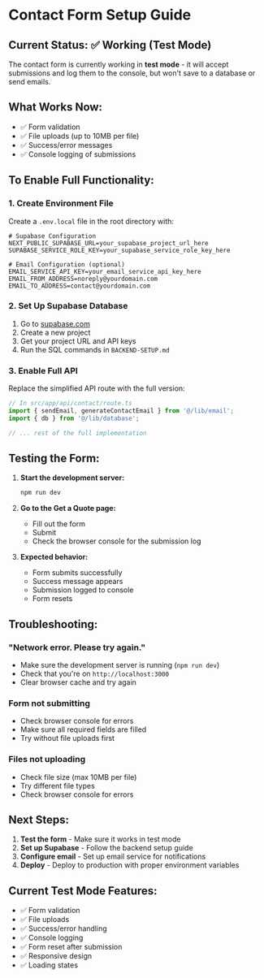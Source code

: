 # Contact Form Setup Guide

## Current Status: ✅ Working (Test Mode)

The contact form is currently working in **test mode** - it will accept submissions and log them to the console, but won't save to a database or send emails.

## What Works Now:
- ✅ Form validation
- ✅ File uploads (up to 10MB per file)
- ✅ Success/error messages
- ✅ Console logging of submissions

## To Enable Full Functionality:

### 1. Create Environment File
Create a `.env.local` file in the root directory with:

```env
# Supabase Configuration
NEXT_PUBLIC_SUPABASE_URL=your_supabase_project_url_here
SUPABASE_SERVICE_ROLE_KEY=your_supabase_service_role_key_here

# Email Configuration (optional)
EMAIL_SERVICE_API_KEY=your_email_service_api_key_here
EMAIL_FROM_ADDRESS=noreply@yourdomain.com
EMAIL_TO_ADDRESS=contact@yourdomain.com
```

### 2. Set Up Supabase Database
1. Go to [supabase.com](https://supabase.com)
2. Create a new project
3. Get your project URL and API keys
4. Run the SQL commands in `BACKEND-SETUP.md`

### 3. Enable Full API
Replace the simplified API route with the full version:

```typescript
// In src/app/api/contact/route.ts
import { sendEmail, generateContactEmail } from '@/lib/email';
import { db } from '@/lib/database';

// ... rest of the full implementation
```

## Testing the Form:

1. **Start the development server:**
   ```bash
   npm run dev
   ```

2. **Go to the Get a Quote page:**
   - Fill out the form
   - Submit
   - Check the browser console for the submission log

3. **Expected behavior:**
   - Form submits successfully
   - Success message appears
   - Submission logged to console
   - Form resets

## Troubleshooting:

### "Network error. Please try again."
- Make sure the development server is running (`npm run dev`)
- Check that you're on `http://localhost:3000`
- Clear browser cache and try again

### Form not submitting
- Check browser console for errors
- Make sure all required fields are filled
- Try without file uploads first

### Files not uploading
- Check file size (max 10MB per file)
- Try different file types
- Check browser console for errors

## Next Steps:

1. **Test the form** - Make sure it works in test mode
2. **Set up Supabase** - Follow the backend setup guide
3. **Configure email** - Set up email service for notifications
4. **Deploy** - Deploy to production with proper environment variables

## Current Test Mode Features:
- ✅ Form validation
- ✅ File uploads
- ✅ Success/error handling
- ✅ Console logging
- ✅ Form reset after submission
- ✅ Responsive design
- ✅ Loading states 